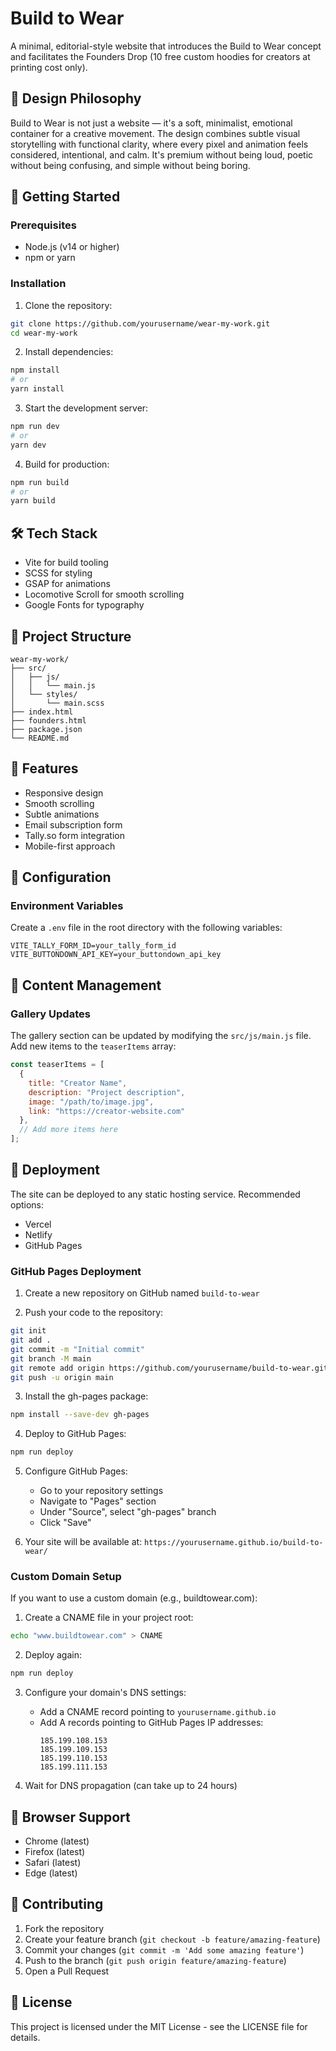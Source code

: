 # Build to Wear

A minimal, editorial-style website that introduces the Build to Wear concept and facilitates the Founders Drop (10 free custom hoodies for creators at printing cost only).

## 🎨 Design Philosophy

Build to Wear is not just a website — it's a soft, minimalist, emotional container for a creative movement. The design combines subtle visual storytelling with functional clarity, where every pixel and animation feels considered, intentional, and calm. It's premium without being loud, poetic without being confusing, and simple without being boring.

## 🚀 Getting Started

### Prerequisites

- Node.js (v14 or higher)
- npm or yarn

### Installation

1. Clone the repository:
```bash
git clone https://github.com/yourusername/wear-my-work.git
cd wear-my-work
```

2. Install dependencies:
```bash
npm install
# or
yarn install
```

3. Start the development server:
```bash
npm run dev
# or
yarn dev
```

4. Build for production:
```bash
npm run build
# or
yarn build
```

## 🛠️ Tech Stack

- Vite for build tooling
- SCSS for styling
- GSAP for animations
- Locomotive Scroll for smooth scrolling
- Google Fonts for typography

## 📁 Project Structure

```
wear-my-work/
├── src/
│   ├── js/
│   │   └── main.js
│   └── styles/
│       └── main.scss
├── index.html
├── founders.html
├── package.json
└── README.md
```

## 🎯 Features

- Responsive design
- Smooth scrolling
- Subtle animations
- Email subscription form
- Tally.so form integration
- Mobile-first approach

## 🔧 Configuration

### Environment Variables

Create a `.env` file in the root directory with the following variables:

```env
VITE_TALLY_FORM_ID=your_tally_form_id
VITE_BUTTONDOWN_API_KEY=your_buttondown_api_key
```

## 📝 Content Management

### Gallery Updates

The gallery section can be updated by modifying the `src/js/main.js` file. Add new items to the `teaserItems` array:

```javascript
const teaserItems = [
  {
    title: "Creator Name",
    description: "Project description",
    image: "/path/to/image.jpg",
    link: "https://creator-website.com"
  },
  // Add more items here
];
```

## 🚀 Deployment

The site can be deployed to any static hosting service. Recommended options:

- Vercel
- Netlify
- GitHub Pages

### GitHub Pages Deployment

1. Create a new repository on GitHub named `build-to-wear`

2. Push your code to the repository:
```bash
git init
git add .
git commit -m "Initial commit"
git branch -M main
git remote add origin https://github.com/yourusername/build-to-wear.git
git push -u origin main
```

3. Install the gh-pages package:
```bash
npm install --save-dev gh-pages
```

4. Deploy to GitHub Pages:
```bash
npm run deploy
```

5. Configure GitHub Pages:
   - Go to your repository settings
   - Navigate to "Pages" section
   - Under "Source", select "gh-pages" branch
   - Click "Save"

6. Your site will be available at: `https://yourusername.github.io/build-to-wear/`

### Custom Domain Setup

If you want to use a custom domain (e.g., buildtowear.com):

1. Create a CNAME file in your project root:
```bash
echo "www.buildtowear.com" > CNAME
```

2. Deploy again:
```bash
npm run deploy
```

3. Configure your domain's DNS settings:
   - Add a CNAME record pointing to `yourusername.github.io`
   - Add A records pointing to GitHub Pages IP addresses:
     ```
     185.199.108.153
     185.199.109.153
     185.199.110.153
     185.199.111.153
     ```

4. Wait for DNS propagation (can take up to 24 hours)

## 📱 Browser Support

- Chrome (latest)
- Firefox (latest)
- Safari (latest)
- Edge (latest)

## 🤝 Contributing

1. Fork the repository
2. Create your feature branch (`git checkout -b feature/amazing-feature`)
3. Commit your changes (`git commit -m 'Add some amazing feature'`)
4. Push to the branch (`git push origin feature/amazing-feature`)
5. Open a Pull Request

## 📄 License

This project is licensed under the MIT License - see the LICENSE file for details. 